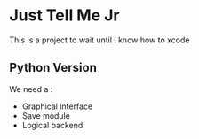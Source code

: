 # Just Tell Me Jr

This is a project to wait until I know how to xcode

## Python Version

We need a :

- Graphical interface
- Save module
- Logical backend
